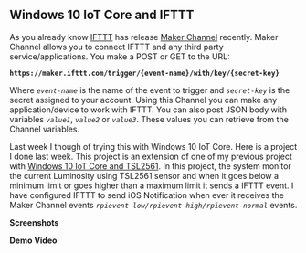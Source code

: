 Windows 10 IoT Core and IFTTT
-----------------------------

As you already know [IFTTT](https://ifttt.com/) has release [Maker Channel](http://blog.ifttt.com/post/121786069098/introducing-the-maker-channel) recently. Maker Channel allows you to connect IFTTT and any third party service/applications. You make a POST or GET to the URL:

**`https://maker.ifttt.com/trigger/{event-name}/with/key/{secret-key}`**

Where *`event-name`* is the name of the event to trigger and *`secret-key`* is the secret assigned to your account. Using this Channel you can make any application/device to work with IFTTT. You can also post JSON body with variables *`value1`*, *`value2`* or *`value3`*. These values you can retrieve from the Channel variables. 

Last week I though of trying this with Windows 10 IoT Core. Here is a project I done last week. This project is an extension of one of my previous project with [Windows 10 IoT Core and TSL2561](http://www.hackster.io/krvarma/windows-10-iot-core-tsl2561). In this project, the system monitor the current Luminosity using TSL2561 sensor and when it goes below a minimum limit or goes higher than a maximum limit it sends a IFTTT event. I have configured IFTTT to send iOS Notification when ever it receives the Maker Channel events *`rpievent-low/rpievent-high/rpievent-normal`*  events. 

**Screenshots**

**Demo Video**
